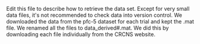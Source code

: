 
Edit this file to describe how to retrieve the data set. Except for very small data files, it's not recommended to check data into version control.
We downloaded the data from the pfc-5 dataset for each trial and kept the .mat file. We renamed all the files to data_derived#.mat. We did this by downloading each file individually from the CRCNS website. 
